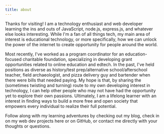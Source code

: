 ```yaml
---
title: about
---
```


Thanks for visiting! I am a technology enthusiast and web developer learning the ins and outs of JavaScript, node.js, express.js, and whatever else looks interesting. While I'm a fan of all things tech, my main area of interest is educational technology, or more specifically, how we can unlock the power of the internet to create opportunity for people around the world.

Most recently, I've worked as a program coordinator for an education-focused charitable foundation, specializing in developing grant opportunities related to online education and edtech. In the past, I've held positions as diverse as history/test prep/alternative school/afterschool teacher, field archaeologist, and pizza delivery guy and bartender when there were bills that needed paying. My hope is that, by sharing the (sometimes twisting and turning) route to my own developing interest in technology, I can help other people who may not have had the opportunity yet to explore their own passions. Ultimately, I am a lifelong learner with an interest in finding ways to build a more free and open society that empowers every individual to realize their full potential.

Follow along with my learning adventures by checking out my blog, check in on my web dev projects here or on GitHub, or contact me directly with your thoughts or questions.
